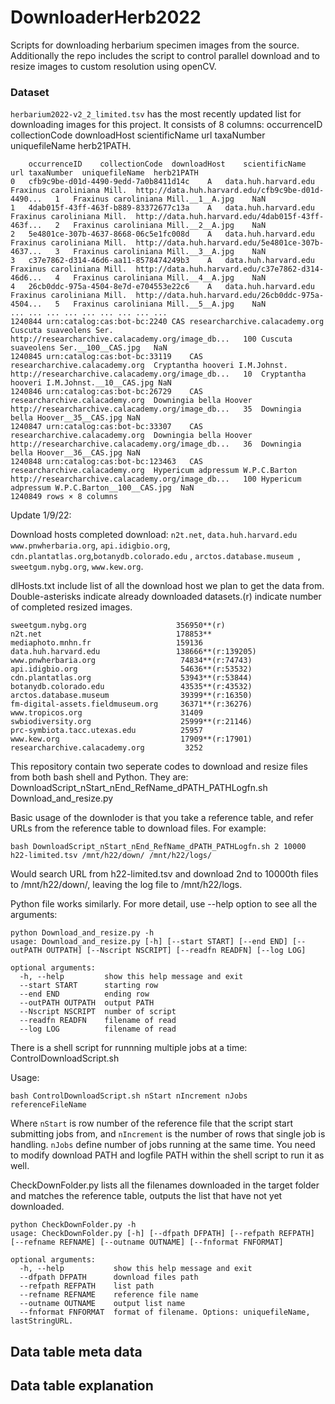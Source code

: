 # DownloaderHerb2022
Scripts for downloading herbarium specimen images from the source. Additionally the repo includes the script to control parallel download and to resize images to custom resolution using openCV.

### Dataset
```herbarium2022-v2_2_limited.tsv``` has the most recently updated list for downloading images for this project. It consists of 8 columns: occurrenceID	collectionCode	downloadHost	scientificName	url	taxaNumber	uniquefileName	herb21PATH.

```
	occurrenceID	collectionCode	downloadHost	scientificName	url	taxaNumber	uniquefileName	herb21PATH
0	cfb9c9be-d01d-4490-9edd-7a0b8411d14c	A	data.huh.harvard.edu	Fraxinus caroliniana Mill.	http://data.huh.harvard.edu/cfb9c9be-d01d-4490...	1	Fraxinus caroliniana Mill.__1__A.jpg	NaN
1	4dab015f-43ff-463f-b889-83372677c13a	A	data.huh.harvard.edu	Fraxinus caroliniana Mill.	http://data.huh.harvard.edu/4dab015f-43ff-463f...	2	Fraxinus caroliniana Mill.__2__A.jpg	NaN
2	5e4801ce-307b-4637-8668-06c5e1fc008d	A	data.huh.harvard.edu	Fraxinus caroliniana Mill.	http://data.huh.harvard.edu/5e4801ce-307b-4637...	3	Fraxinus caroliniana Mill.__3__A.jpg	NaN
3	c37e7862-d314-46d6-aa11-8578474249b3	A	data.huh.harvard.edu	Fraxinus caroliniana Mill.	http://data.huh.harvard.edu/c37e7862-d314-46d6...	4	Fraxinus caroliniana Mill.__4__A.jpg	NaN
4	26cb0ddc-975a-4504-8e7d-e704553e22c6	A	data.huh.harvard.edu	Fraxinus caroliniana Mill.	http://data.huh.harvard.edu/26cb0ddc-975a-4504...	5	Fraxinus caroliniana Mill.__5__A.jpg	NaN
...	...	...	...	...	...	...	...	...
1240844	urn:catalog:cas:bot-bc:2240	CAS	researcharchive.calacademy.org	Cuscuta suaveolens Ser.	http://researcharchive.calacademy.org/image_db...	100	Cuscuta suaveolens Ser.__100__CAS.jpg	NaN
1240845	urn:catalog:cas:bot-bc:33119	CAS	researcharchive.calacademy.org	Cryptantha hooveri I.M.Johnst.	http://researcharchive.calacademy.org/image_db...	10	Cryptantha hooveri I.M.Johnst.__10__CAS.jpg	NaN
1240846	urn:catalog:cas:bot-bc:26729	CAS	researcharchive.calacademy.org	Downingia bella Hoover	http://researcharchive.calacademy.org/image_db...	35	Downingia bella Hoover__35__CAS.jpg	NaN
1240847	urn:catalog:cas:bot-bc:33307	CAS	researcharchive.calacademy.org	Downingia bella Hoover	http://researcharchive.calacademy.org/image_db...	36	Downingia bella Hoover__36__CAS.jpg	NaN
1240848	urn:catalog:cas:bot-bc:123463	CAS	researcharchive.calacademy.org	Hypericum adpressum W.P.C.Barton	http://researcharchive.calacademy.org/image_db...	100	Hypericum adpressum W.P.C.Barton__100__CAS.jpg	NaN
1240849 rows × 8 columns
```


Update 1/9/22:

Download hosts completed download: ```n2t.net```, ```data.huh.harvard.edu```
```www.pnwherbaria.org```, ```api.idigbio.org```, ```cdn.plantatlas.org```,```botanydb.colorado.edu``` , ```arctos.database.museum ```,  ```sweetgum.nybg.org```, ```www.kew.org```.    

dlHosts.txt include list of all the download host we plan to get the data from. Double-asterisks indicate already downloaded datasets.(r) indicate number of completed resized images. 
```
sweetgum.nybg.org                    356950**(r)
n2t.net                              178853**
mediaphoto.mnhn.fr                   159136
data.huh.harvard.edu                 138666**(r:139205)
www.pnwherbaria.org                   74834**(r:74743)
api.idigbio.org                       54636**(r:53532)
cdn.plantatlas.org                    53943**(r:53844)
botanydb.colorado.edu                 43535**(r:43532)
arctos.database.museum                39399**(r:16350)
fm-digital-assets.fieldmuseum.org     36371**(r:36276)
www.tropicos.org                      31409
swbiodiversity.org                    25999**(r:21146)
prc-symbiota.tacc.utexas.edu          25957
www.kew.org                           17909**(r:17901)
researcharchive.calacademy.org         3252
```

This repository contain two seperate codes to download and resize files from both bash shell and Python. They are:
DownloadScript_nStart_nEnd_RefName_dPATH_PATHLogfn.sh
Download_and_resize.py

Basic usage of the downloder is that you take a reference table, and refer URLs from the reference table to download files. For example:
```
bash DownloadScript_nStart_nEnd_RefName_dPATH_PATHLogfn.sh 2 10000 h22-limited.tsv /mnt/h22/down/ /mnt/h22/logs/
```
Would search URL from h22-limited.tsv and download 2nd to 10000th files to /mnt/h22/down/, leaving the log file to /mnt/h22/logs.

Python file works similarly. For more detail, use --help option to see all the arguments:
```
python Download_and_resize.py -h
usage: Download_and_resize.py [-h] [--start START] [--end END] [--outPATH OUTPATH] [--Nscript NSCRIPT] [--readfn READFN] [--log LOG]

optional arguments:
  -h, --help         show this help message and exit
  --start START      starting row
  --end END          ending row
  --outPATH OUTPATH  output PATH
  --Nscript NSCRIPT  number of script
  --readfn READFN    filename of read
  --log LOG          filename of read
```

There is a shell script for runnning multiple jobs at a time:
ControlDownloadScript.sh

Usage:
```
bash ControlDownloadScript.sh nStart nIncrement nJobs referenceFileName 
```
Where ```nStart``` is row number of the reference file that the script start submitting jobs from, and ```nIncrement``` is the number of rows that single job is handling. ```nJobs``` define number of jobs running at the same time.
You need to modify download PATH and logfile PATH within the shell script to run it as well. 


CheckDownFolder.py lists all the filenames downloaded in the target folder and matches the reference table, outputs the list that have not yet downloaded. 
```
python CheckDownFolder.py -h
usage: CheckDownFolder.py [-h] [--dfpath DFPATH] [--refpath REFPATH] [--refname REFNAME] [--outname OUTNAME] [--fnformat FNFORMAT]

optional arguments:
  -h, --help           show this help message and exit
  --dfpath DFPATH      download files path
  --refpath REFPATH    list path
  --refname REFNAME    reference file name
  --outname OUTNAME    output list name
  --fnformat FNFORMAT  format of filename. Options: uniquefileName, lastStringURL.
  ```
  
  
 ## Data table meta data
 
 
 ## Data table explanation



